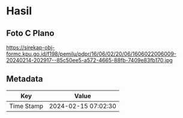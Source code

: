 # Hasil

## Foto C Plano

https://sirekap-obj-formc.kpu.go.id/f198/pemilu/pdpr/16/06/02/20/06/1606022006009-20240214-202917--85c50ee5-a572-4665-88fb-7409e83fb170.jpg


## Metadata

| Key        | Value               |
| ---------- | ------------------- |
| Time Stamp | 2024-02-15 07:02:30 |



